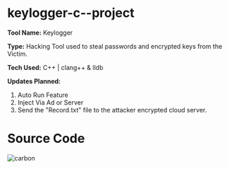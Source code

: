 # keylogger-c--project

**Tool Name:** Keylogger


**Type:** Hacking Tool used to steal passwords and encrypted keys from the Victim.


**Tech Used:** C++ | clang++ & lldb


**Updates Planned:**

1. Auto Run Feature
2. Inject Via Ad or Server
3. Send the "Record.txt" file to the attacker encrypted cloud server.

# Source Code
![carbon](https://user-images.githubusercontent.com/67305606/165825987-e4c09f6b-8a04-4b24-adcd-207bcfe9b146.svg)
